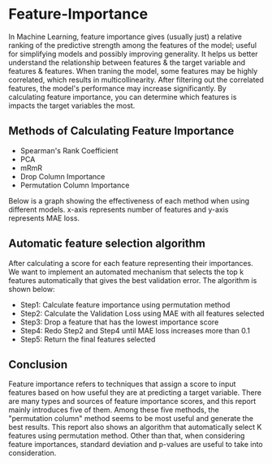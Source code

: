 # Feature-Importance
In Machine Learning, feature importance gives (usually just) a relative ranking of the predictive strength among the features of the model; useful for simplifying models and possibly improving generality. It helps us better understand the relationship between features & the target variable and features & features. When traning the model, some features may be highly correlated, which results in multicollinearity. After filtering out the correlated features, the model's performance may increase significantly. By calculating feature importance, you can determine which features is impacts the target variables the most. 

## Methods of Calculating Feature Importance

- Spearman's Rank Coefficient
- PCA
- mRmR
- Drop Column Importance
- Permutation Column Importance

Below is a graph showing the effectiveness of each method when using different models. x-axis represents number of features and y-axis represents MAE loss.

## Automatic feature selection algorithm

After calculating a score for each feature representing their importances. We want to implement an automated mechanism that selects the top k features automatically that gives the best validation error. The algorithm is shown below:
  - Step1: Calculate feature importance using permutation method
  - Step2: Calculate the Validation Loss using MAE with all features selected
  - Step3: Drop a feature that has the lowest importance score
  - Step4: Redo Step2 and Step4 until MAE loss increases more than 0.1
  - Step5: Return the final features selected

## Conclusion
Feature importance refers to techniques that assign a score to input features based on how useful they are at predicting a target variable. There are many types and sources of feature importance scores, and this report mainly introduces five of them. Among these five methods, the "permutation column" method seems to be most useful and generate the best results. This report also shows an algorithm that automatically select K features using permutation method. Other than that, when considering feature importances, standard deviation and p-values are useful to take into consideration.
